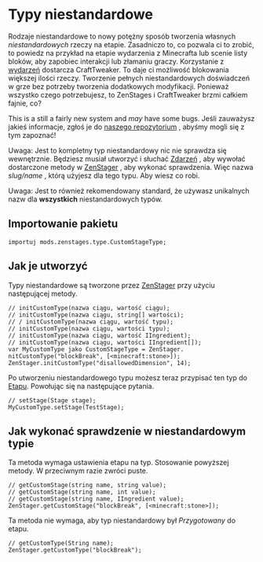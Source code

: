 # Typy niestandardowe

Rodzaje niestandardowe to nowy potężny sposób tworzenia własnych *niestandardowych* rzeczy na etapie. Zasadniczo to, co pozwala ci to zrobić, to powiedz na przykład na etapie wydarzenia z Minecrafta lub scenie listy bloków, aby zapobiec interakcji lub złamaniu graczy. Korzystanie z [wydarzeń](/Vanilla/Events/IEventManager/) dostarcza CraftTweaker. To daje ci możliwość blokowania większej ilości rzeczy. Tworzenie pełnych niestandardowych doświadczeń w grze bez potrzeby tworzenia dodatkowych modyfikacji. Ponieważ wszystko czego potrzebujesz, to ZenStages i CraftTweaker brzmi całkiem fajnie, co?

This is a still a fairly new system and *may* have some bugs. Jeśli zauważysz jakieś informacje, zgłoś je do [naszego repozytorium](https://github.com/DarkPacks/ZenStages/issues) , abyśmy mogli się z tym zapoznać!

Uwaga: Jest to kompletny typ niestandardowy nic nie sprawdza się wewnętrznie. Będziesz musiał utworzyć i słuchać [Zdarzeń](/Vanilla/Events/IEventManager/) , aby wywołać dostarczone metody w [ZenStager](/Mods/GameStages/ZenStages/ZenStager/) , aby wykonać sprawdzenia. Więc nazwa *slug/name* , którą użyjesz dla tego typu. Aby wiesz co robi.

Uwaga: Jest to również rekomendowany standard, że używasz unikalnych nazw dla **wszystkich** niestandardowych typów.

## Importowanie pakietu

`importuj mods.zenstages.type.CustomStageType;`

## Jak je utworzyć

Typy niestandardowe są tworzone przez [ZenStager](/Mods/GameStages/ZenStages/ZenStager/) przy użyciu następującej metody.

```zenscript
// initCustomType(nazwa ciągu, wartość ciągu);
// initCustomType(nazwa ciągu, string[] wartości);
// / initCustomType(nazwa ciągu, wartość typu);
// initCustomType(nazwa ciągu, wartości typu);
// initCustomType(nazwa ciągu, wartość IIngredient);
// initCustomType(nazwa ciągu, wartości IIngredient[]);
var MyCustomType jako CustomStageType = ZenStager. nitCustomType("blockBreak", [<minecraft:stone>]);
ZenStager.initCustomType("disallowedDimension", 14);
```

Po utworzeniu niestandardowego typu możesz teraz przypisać ten typ do [Etapu](/Mods/GameStages/ZenStages/Stage/). Powołując się na następujące pytania.

```zenscript
// setStage(Stage stage);
MyCustomType.setStage(TestStage);
```

## Jak wykonać sprawdzenie w niestandardowym typie

Ta metoda wymaga ustawienia etapu na typ. Stosowanie powyższej metody. W przeciwnym razie zwróci puste.

```zenscript
// getCustomStage(string name, string value);
// getCustomStage(string name, int value);
// getCustomStage(string name, IIngredient value);
ZenStager.getCustomStage("blockBreak", [<minecraft:stone>]);
```

Ta metoda nie wymaga, aby typ niestandardowy był *Przygotowany* do etapu.

```zenscript
// getCustomType(String name);
ZenStager.getCustomType("blockBreak");
```